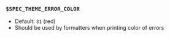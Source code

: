 ### `$SPEC_THEME_ERROR_COLOR`

- Default: `31` (red)
- Should be used by formatters when printing color of errors


